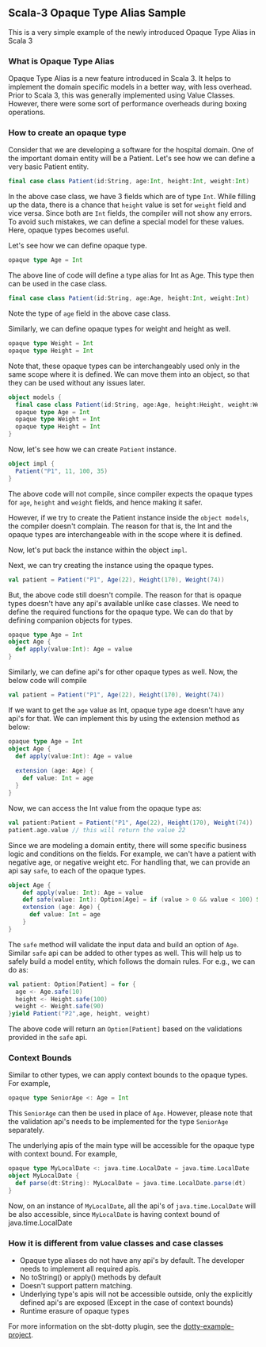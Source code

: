 ## Scala-3 Opaque Type Alias Sample

This is a very simple example of the newly introduced Opaque Type Alias in Scala 3

### What is Opaque Type Alias

Opaque Type Alias is a new feature introduced in Scala 3. 
It helps to implement the domain specific models in a better way, with less overhead. 
Prior to Scala 3, this was generally implemented using Value Classes. However, there were some sort of performance overheads during boxing operations.

### How to create an opaque type

Consider that we are developing a software for the hospital domain. One of the important domain entity will be a Patient.
Let's see how we can define a very basic Patient entity.

```scala
final case class Patient(id:String, age:Int, height:Int, weight:Int)
```

In the above case class, we have 3 fields which are of type `Int`. While filling up the data, there is a chance that `height` value is set for `weight` field and vice versa.
Since both are `Int` fields, the compiler will not show any errors. 
To avoid such mistakes, we can define a special model for these values. Here, opaque types becomes useful.

Let's see how we can define opaque type. 
```scala
opaque type Age = Int
```
The above line of code will define a type alias for Int as Age. This type then can be used in the case class.
```scala
final case class Patient(id:String, age:Age, height:Int, weight:Int)
```

Note the type of `age` field in the above case class.

Similarly, we can define opaque types for weight and height as well.
```scala
opaque type Weight = Int
opaque type Height = Int
```
Note that, these opaque types can be interchangeably used only in the same scope where it is defined.
We can move them into an object, so that they can be used without any issues later.


```scala
object models {
  final case class Patient(id:String, age:Age, height:Height, weight:Weight)
  opaque type Age = Int
  opaque type Weight = Int
  opaque type Height = Int
}
```

Now, let's see how we can create `Patient` instance.
```scala
object impl {
  Patient("P1", 11, 100, 35)
}
```
The above code will not compile, since compiler expects the opaque types for `age`, `height` and `weight` fields, and hence making it safer.

However, if we try to create the Patient instance inside the `object models`, the compiler doesn't complain. The reason for that is, the Int and the opaque types are interchangeable with in the scope where it is defined.

Now, let's put back the instance within the object `impl`.

Next, we can try creating the instance using the opaque types.
```scala
val patient = Patient("P1", Age(22), Height(170), Weight(74))
```
But, the above code still doesn't compile. The reason for that is opaque types doesn't have any api's available unlike case classes.
We need to define the required functions for the opaque type. We can do that by defining companion objects for types.

```scala
opaque type Age = Int
object Age {
  def apply(value:Int): Age = value
}
```
Similarly, we can define api's for other opaque types as well. Now, the below code will compile
```scala
val patient = Patient("P1", Age(22), Height(170), Weight(74))
```

If we want to get the `age` value as Int, opaque type age doesn't have any api's for that. We can implement this by using the extension method as below:
```scala
opaque type Age = Int
object Age {
  def apply(value:Int): Age = value
  
  extension (age: Age) {
    def value: Int = age
  }
}
```
Now, we can access the Int value from the opaque type as: 

```scala
val patient:Patient = Patient("P1", Age(22), Height(170), Weight(74))
patient.age.value // this will return the value 22 
```

Since we are modeling a domain entity, there will some specific business logic and conditions on the fields.
For example, we can't have a patient with negative age, or negative weight etc. 
For handling that, we can provide an api say `safe`, to each of the opaque types.
```scala
object Age {
    def apply(value: Int): Age = value
    def safe(value: Int): Option[Age] = if (value > 0 && value < 100) Some(value) else None
    extension (age: Age) {
      def value: Int = age
    }
}
```
The `safe` method will validate the input data and build an option of `Age`. Similar `safe` api can be added to other types as well. 
This will help us to safely build a model entity, which follows the domain rules. For e.g., we can do as:
```scala
val patient: Option[Patient] = for {
  age <- Age.safe(10)
  height <- Height.safe(100)
  weight <- Weight.safe(90)
}yield Patient("P2",age, height, weight)
```
The above code will return an `Option[Patient]` based on the validations provided in the `safe` api.

### Context Bounds

Similar to other types, we can apply context bounds to the opaque types.
For example, 
```scala
opaque type SeniorAge <: Age = Int
```
This `SeniorAge` can then be used in place of `Age`. However, please note that the validation api's needs to be implemented for the type `SeniorAge` separately.

The underlying apis of the main type will be accessible for the opaque type with context bound. For example,
```scala
opaque type MyLocalDate <: java.time.LocalDate = java.time.LocalDate
object MyLocalDate {
  def parse(dt:String): MyLocalDate = java.time.LocalDate.parse(dt)
}
```
Now, on an instance of `MyLocalDate`, all the api's of `java.time.LocalDate` will be also accessible, since `MyLocalDate` is having context bound of java.time.LocalDate

### How it is different from value classes and case classes
- Opaque type aliases do not have any api's by default. The developer needs to implement all required apis. 
- No toString() or apply() methods by default
- Doesn't support pattern matching.
- Underlying type's apis will not be accessible outside, only the explicitly defined api's are exposed (Except in the case of context bounds)
- Runtime erasure of opaque types

For more information on the sbt-dotty plugin, see the
[dotty-example-project](https://github.com/lampepfl/dotty-example-project/blob/master/README.md).
